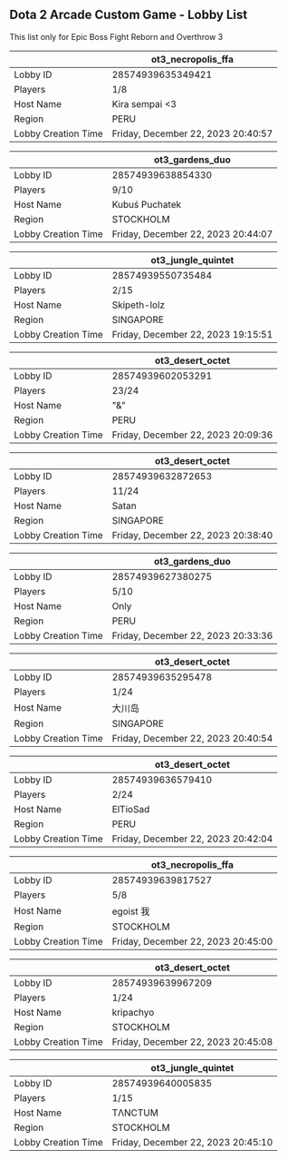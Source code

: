 ## Dota 2 Arcade Custom Game - Lobby List

This list only for Epic Boss Fight Reborn and Overthrow 3

|  | ot3_necropolis_ffa |
| ------ | ------ |
| Lobby ID | 28574939635349421 |
| Players | 1/8 |
| Host Name | Kira sempai <3 |
| Region | PERU |
| Lobby Creation Time | Friday, December 22, 2023 20:40:57 |


|  | ot3_gardens_duo |
| ------ | ------ |
| Lobby ID | 28574939638854330 |
| Players | 9/10 |
| Host Name | Kubuś Puchatek |
| Region | STOCKHOLM |
| Lobby Creation Time | Friday, December 22, 2023 20:44:07 |


|  | ot3_jungle_quintet |
| ------ | ------ |
| Lobby ID | 28574939550735484 |
| Players | 2/15 |
| Host Name | Skipeth-lolz |
| Region | SINGAPORE |
| Lobby Creation Time | Friday, December 22, 2023 19:15:51 |


|  | ot3_desert_octet |
| ------ | ------ |
| Lobby ID | 28574939602053291 |
| Players | 23/24 |
| Host Name | "&" |
| Region | PERU |
| Lobby Creation Time | Friday, December 22, 2023 20:09:36 |


|  | ot3_desert_octet |
| ------ | ------ |
| Lobby ID | 28574939632872653 |
| Players | 11/24 |
| Host Name | Satan |
| Region | SINGAPORE |
| Lobby Creation Time | Friday, December 22, 2023 20:38:40 |


|  | ot3_gardens_duo |
| ------ | ------ |
| Lobby ID | 28574939627380275 |
| Players | 5/10 |
| Host Name | Only |
| Region | PERU |
| Lobby Creation Time | Friday, December 22, 2023 20:33:36 |


|  | ot3_desert_octet |
| ------ | ------ |
| Lobby ID | 28574939635295478 |
| Players | 1/24 |
| Host Name | 大川岛 |
| Region | SINGAPORE |
| Lobby Creation Time | Friday, December 22, 2023 20:40:54 |


|  | ot3_desert_octet |
| ------ | ------ |
| Lobby ID | 28574939636579410 |
| Players | 2/24 |
| Host Name | ElTioSad |
| Region | PERU |
| Lobby Creation Time | Friday, December 22, 2023 20:42:04 |


|  | ot3_necropolis_ffa |
| ------ | ------ |
| Lobby ID | 28574939639817527 |
| Players | 5/8 |
| Host Name | egoist 我 |
| Region | STOCKHOLM |
| Lobby Creation Time | Friday, December 22, 2023 20:45:00 |


|  | ot3_desert_octet |
| ------ | ------ |
| Lobby ID | 28574939639967209 |
| Players | 1/24 |
| Host Name | kripachyo |
| Region | STOCKHOLM |
| Lobby Creation Time | Friday, December 22, 2023 20:45:08 |


|  | ot3_jungle_quintet |
| ------ | ------ |
| Lobby ID | 28574939640005835 |
| Players | 1/15 |
| Host Name | TΛNCTUM |
| Region | STOCKHOLM |
| Lobby Creation Time | Friday, December 22, 2023 20:45:10 |



